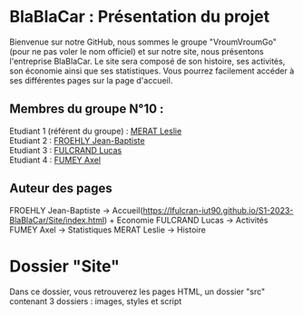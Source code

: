 # BlaBlaCar : Présentation du projet

Bienvenue sur notre GitHub, nous sommes le groupe "VroumVroumGo" (pour ne pas voler le nom officiel) et sur notre site, nous présentons l'entreprise BlaBlaCar. Le site sera composé de son histoire, ses activités, son économie ainsi que ses statistiques. Vous pourrez facilement accéder à ses différentes pages sur la page d'accueil.

## Membres du groupe N°10 :

Etudiant 1 (référent du groupe) :  [MERAT Leslie](mailto:leslie.merat@edu.univ-fcomte.fr?subject=SAE_1_05_06)  
Etudiant 2 : [FROEHLY Jean-Baptiste](mailto:jean-baptiste.froehly@edu.univ-fcomte.fr?subject=SAE_1_05_06)   
Etudiant 3 : [FULCRAND Lucas](mailto:lucas.fulcrand@edu.univ-fcomte.fr?subject=SAE_1_05_06)  
Etudiant 4 : [FUMEY Axel](mailto:axel.fumey@edu.univ-fcomte.fr?subject=SAE_1_05_06)  

## Auteur des pages

FROEHLY Jean-Baptiste -> Accueil(https://lfulcran-iut90.github.io/S1-2023-BlaBlaCar/Site/index.html) + Economie
FULCRAND Lucas -> Activités
FUMEY Axel -> Statistiques
MERAT Leslie -> Histoire

# Dossier "Site"

Dans ce dossier, vous retrouverez les pages HTML, un dossier "src" contenant 3 dossiers : images, styles et script
